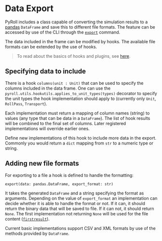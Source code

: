 # Data Export

PyRoll includes a class capable of converting the simulation results to
a [pandas](https://pandas.pydata.org/) `DataFrame` and save this to different file formats. The feature can be accessed
by use of the CLI through the [`export`](cli.md#export) command.

The data included in the frame can be modified by hooks. The available file formats can be extended by the use of hooks.

> To read about the basics of hooks and plugins, see [here](plugins.md).

## Specifying data to include

There is a hook `columns(unit : Unit)` that can be used to specify the columns included in the data frame. One can use
the `pyroll.utils.hookutils.applies_to_unit_types(types)` decorator to specify the unit types the hook implementation
should apply to (currently only `Unit`, `RollPass`, `Transport`).

Each implementation must return a mapping of column names (string) to values (any type that can be data in
a `DataFrame`). The list of hook results will be combined to the final set of columns. Later registered implementations
will override earlier ones.

Define new implementations of this hook to include more data in the export. Commonly you would return a `dict` mapping
from `str` to a numeric type or string.

## Adding new file formats

For exporting to a file a hook is defined to handle the formatting:

    export(data: pandas.DataFrame, export_format: str)

It takes the generated `DataFrame` and a string specifying the format as arguments. Depending on the value
of `export_format` an implementation can decide whether it is able to handle the format or not. If it can, it should
return the binary data that will be saved to file. If it can not, it should return `None`. The first implementation not
returning `None` will be used for the file
content ([`firstresult`](https://pluggy.readthedocs.io/en/stable/#first-result-only)).

Current basic implementations support CSV and XML formats by use of the methods provided by `DataFrame`.